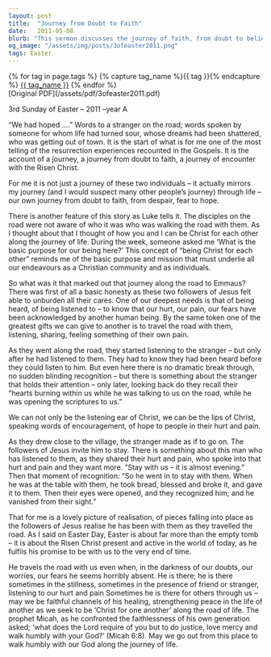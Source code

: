 ```yaml
---
layout: post
title:  "Journey from Doubt to Faith"
date:   2011-05-08
blurb: "This sermon discusses the journey of faith, from doubt to belief, using the story of the disciples on the road to Emmaus as a metaphor. The sermon emphasizes the importance of being Christ for each other, listening and sharing in each other's pain, and the realization of Christ's presence in our lives."
og_image: "/assets/img/posts/3ofeaster2011.png"
tags: Easter
---    
```

<div class="tag-pills">
  {% for tag in page.tags %}
    {% capture tag_name %}{{ tag }}{% endcapture %}
    <a href="{{ site.baseurl }}/tag/{{ tag_name }}" class="tag-pill">{{ tag_name }}</a>
  {% endfor %}
</div>
[Original PDF](/assets/pdf/3ofeaster2011.pdf)

3rd Sunday of Easter – 2011 –year A

“We had hoped ....” Words to a stranger on the road; words spoken by someone for whom life had turned sour, whose dreams had been shattered, who was getting out of town. It is the start of what is for me one of the most telling of the resurrection experiences recounted in the Gospels. It is the account of a journey, a journey from doubt to faith, a journey of encounter with the Risen Christ.

For me it is not just a journey of these two individuals – it actually mirrors my journey (and I would suspect many other people’s journey) through life – our own journey from doubt to faith, from despair, fear to hope.

There is another feature of this story as Luke tells it. The disciples on the road were not aware of who it was who was walking the road with them. As I thought about that I thought of how you and I can be Christ for each other along the journey of life. During the week, someone asked me ‘What is the basic purpose for our being here?’ This concept of “being Christ for each other” reminds me of the basic purpose and mission that must underlie all our endeavours as a Christian community and as individuals.

So what was it that marked out that journey along the road to Emmaus? There was first of all a basic honesty as these two followers of Jesus felt able to unburden all their cares. One of our deepest needs is that of being heard, of being listened to – to know that our hurt, our pain, our fears have been acknowledged by another human being. By the same token one of the greatest gifts we can give to another is to travel the road with them, listening, sharing, feeling something of their own pain.

As they went along the road, they started listening to the stranger – but only after he had listened to them. They had to know they had been heard before they could listen to him. But even here there is no dramatic break through, no sudden blinding recognition – but there is something about the stranger that holds their attention – only later, looking back do they recall their “hearts burning within us while he was talking to us on the road, while he was opening the scriptures to us.”

We can not only be the listening ear of Christ, we can be the lips of Christ, speaking words of encouragement, of hope to people in their hurt and pain.

As they drew close to the village, the stranger made as if to go on. The followers of Jesus invite him to stay. There is something about this man who has listened to them, as they shared their hurt and pain, who spoke into that hurt and pain and they want more. “Stay with us – it is almost evening.” Then that moment of recognition: “So he went in to stay with them. When he was at the table with them, he took bread, blessed and broke it, and gave it to them. Then their eyes were opened, and they recognized him; and he vanished from their sight.”

That for me is a lovely picture of realisation, of pieces falling into place as the followers of Jesus realise he has been with them as they travelled the road. As I said on Easter Day, Easter is about far more than the empty tomb – it is about the Risen Christ present and active in the world of today, as he fulfils his promise to be with us to the very end of time.

He travels the road with us even when, in the darkness of our doubts, our worries, our fears he seems horribly absent. He is there; he is there sometimes in the stillness, sometimes in the presence of friend or stranger, listening to our hurt and pain Sometimes he is there for others through us – may we be faithful channels of his healing, strengthening peace in the life of another as we seek to be ‘Christ for one another’ along the road of life. The prophet Micah, as he confronted the faithlessness of his own generation asked; ‘what does the Lord require of you but to do justice, love mercy and walk humbly with your God?’ (Micah 6:8). May we go out from this place to walk humbly with our God along the journey of life.
